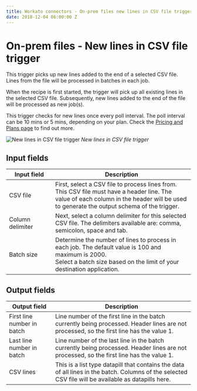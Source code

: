 ```yaml
---
title: Workato connectors - On-prem files new lines in CSV file trigger
date: 2018-12-04 06:00:00 Z
---
```


# On-prem files - New lines in CSV file trigger

This trigger picks up new lines added to the end of a selected CSV file. Lines from the file will be processed in batches in each job.

When the recipe is first started, the trigger will pick up all existing lines in the selected CSV file. Subsequently, new lines added to the end of the file will be processed as new job(s).

This trigger checks for new lines once every poll interval. The poll interval can be 10 mins or 5 mins, depending on your plan. Check the [Pricing and Plans page](https://www.workato.com/pricing?audience=general) to find out more.

![New lines in CSV file trigger](~@img/connectors/on-prem-files/new-lines-trigger.png)
*New lines in CSV file trigger*

## Input fields

<table class="unchanged rich-diff-level-one">
  <thead>
    <tr>
      <th width='25%'>Input field</th>
      <th>Description</th>
    </tr>
  </thead>
  <tbody>
    <tr>
      <td>CSV file</td>
      <td>
        First, select a CSV file to process lines from. This CSV file must have a header line. The value of each column in the header will be used to generate the output schema of the trigger.
      </td>
    </tr>
    <tr>
      <td>Column delimiter</td>
      <td>
        Next, select a column delimiter for this selected CSV file. The delimiters available are: comma, semicolon, space and tab.
      </td>
    </tr>
    <tr>
      <td>Batch size</td>
      <td>Determine the number of lines to process in each job. The default value is 100 and maximum is 2000.<br>
      Select a batch size based on the limit of your destination application.
      </td>
    </tr>
  </tbody>
</table>

## Output fields

<table class="unchanged rich-diff-level-one">
  <thead>
    <tr>
      <th width='25%'>Output field</th>
      <th>Description</th>
    </tr>
  </thead>
  <tbody>
    <tr>
      <td>First line number in batch</td>
      <td>Line number of the first line in the batch currently being processed. Header lines are not processed, so the first line has the value 1.</td>
    </tr>
    <tr>
      <td>Last line number in batch</td>
      <td>Line number of the last line in the batch currently being processed. Header lines are not processed, so the first line has the value 1.</td>
    </tr>
    <tr>
      <td>CSV lines</td>
      <td>This is a list type datapill that contains the data of all lines in the batch. Columns of the selected CSV file will be available as datapills here.</td>
    </tr>
  </tbody>
</table>
